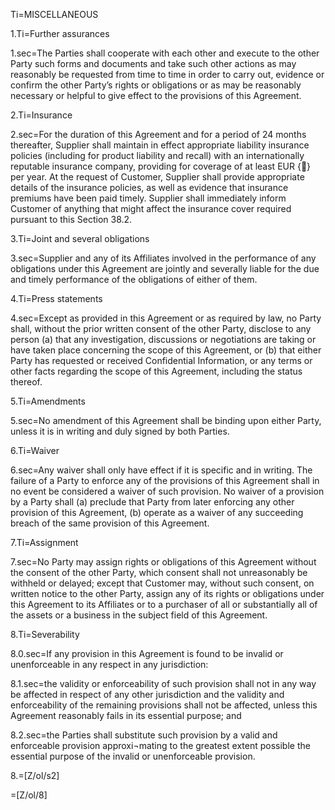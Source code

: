 
Ti=MISCELLANEOUS

1.Ti=Further assurances

1.sec=The Parties shall cooperate with each other and execute to the other Party such forms and documents and take such other actions as may reasonably be requested from time to time in order to carry out, evidence or confirm the other Party’s rights or obligations or as may be reasonably necessary or helpful to give effect to the provisions of this Agreement.

2.Ti=Insurance

2.sec=For the duration of this Agreement and for a period of 24 months thereafter, Supplier shall maintain in effect appropriate liability insurance policies (including for product liability and recall) with an internationally reputable insurance company, providing for coverage of at least EUR {} per year. At the request of Customer, Supplier shall provide appropriate details of the insurance policies, as well as evidence that insurance premiums have been paid timely. Supplier shall immediately inform Customer of anything that might affect the insurance cover required pursuant to this Section 38.2.

3.Ti=Joint and several obligations

3.sec=Supplier and any of its Affiliates involved in the performance of any obligations under this Agreement are jointly and severally liable for the due and timely performance of the obligations of either of them.

4.Ti=Press statements

4.sec=Except as provided in this Agreement or as required by law, no Party shall, without the prior written consent of the other Party, disclose to any person (a) that any investigation, discussions or negotiations are taking or have taken place concerning the scope of this Agreement, or (b) that either Party has requested or received Confidential Information, or any terms or other facts regarding the scope of this Agreement, including the status thereof.

5.Ti=Amendments

5.sec=No amendment of this Agreement shall be binding upon either Party, unless it is in writing and duly signed by both Parties.

6.Ti=Waiver

6.sec=Any waiver shall only have effect if it is specific and in writing. The failure of a Party to enforce any of the provisions of this Agreement shall in no event be considered a waiver of such provision. No waiver of a provision by a Party shall (a) preclude that Party from later enforcing any other provision of this Agreement, (b) operate as a waiver of any succeeding breach of the same provision of this Agreement.

7.Ti=Assignment

7.sec=No Party may assign rights or obligations of this Agreement without the consent of the other Party, which consent shall not unreasonably be withheld or delayed; except that Customer may, without such consent, on written notice to the other Party, assign any of its rights or obligations under this Agreement to its Affiliates or to a purchaser of all or substantially all of the assets or a business in the subject field of this Agreement.

8.Ti=Severability

8.0.sec=If any provision in this Agreement is found to be invalid or unenforceable in any respect in any jurisdiction: 

8.1.sec=the validity or enforceability of such provision shall not in any way be affected in respect of any other jurisdiction and the validity and enforceability of the remaining provisions shall not be affected, unless this Agreement reasonably fails in its essential purpose; and

8.2.sec=the Parties shall substitute such provision by a valid and enforceable provision approxi¬mating to the greatest extent possible the essential purpose of the invalid or unenforceable provision.

8.=[Z/ol/s2]

=[Z/ol/8]

